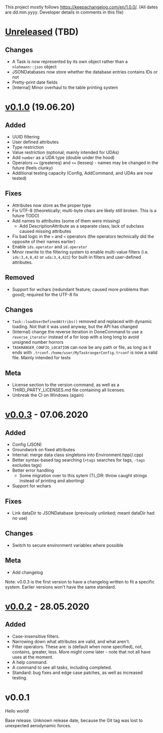 This project mostly follows <https://keepachangelog.com/en/1.0.0/>. (All dates are dd.mm.yyyy. Developer details in comments in this file)

<!--
This file syntax bases itself on https://keepachangelog.com/en/1.0.0/

There's a couple deviations from this standard, one of which is the dates. Dates are in the format of dd.mm.yyyy, because I said so. :D

Additionally, because meta, the version headers are H1s, while subheaders are H2. (The standard sets versions at H2 and subheaders at H3, but since I'm not gonna bother with an H1 for `# Changelog`, I'm just gonna decrease the level).

Finally, there's an additional header for grouping changes: Meta. This one covers meta changes that don't affect the project itself (like CI, changelogs, and changes to various GitHub related stuff)

This file currently cannot be automated. See #12: https://github.com/LunarWatcher/Taskranger/pull/12
Generation tools either rely on issues and PRs, which breaks with my format, or commit messages, which breaks because not all commits actually make a change worth recording. Ideas for better tools are welcome, but until then, this will be handled manually.
-->

# [Unreleased] (TBD)

## Changes
* A Task is now represented by its own object rather than a `nlohmann::json` object
* JSONDatabases now store whether the database entries contains IDs or not
* Pretty-print date fields
* [Internal] Minor overhaul to the table printing system

# [v0.1.0] (19.06.20)

## Added
* UUID filtering
* User defined attributes
* Type restriction
* Value restriction (optional; mainly intended for UDAs)
* Add `number` as a UDA type (double under the hood)
* Operators `>=` (greatereq) and `<=` (lesseq) - names may be changed in the future (feels clunky)
* Additional testing capacity (Config, AddCommand, and UDAs are now tested)

## Fixes
* Attributes now store as the proper type
* Fix UTF-8 (theoretically; multi-byte chars are likely still broken. This is a future TODO)
* Add names to attributes (some of them were missing)
    * Add DescriptionAttribute as a separate class; lack of subclass caused missing attributes
* Fix bad logic in the `>` and `<` operators (the operators technically did the opposite of their names earlier)
* Enable `ids.operator` and `id.operator`
* Minor rewrite to the filtering system to enable multi-value filters (i.e. `ids:3,4,8,42` or `uda:3,4,621`) for built-in filters and user-defined attributes.

## Removed
* Support for wchars (redundant feature; caused more problems than good); required for the UTF-8 fix

## Changes
* `Task::loadUserDefinedAttribs()` removed and replaced with dynamic loading. Not that it was used anyway, but the API has changed
* (Internal) change the reverse iteration in DoneCommand to use a `reverse_iterator` instead of a for loop with a long long to avoid unsigned number horrors
* `TASKRANGER_CONFIG_LOCATION` can now be any path or file, as long as it ends with `.trconf`. `/home/user/MyTaskrangerConfig.trconf` is now a valid file. Mainly intended for tests

## Meta
* License section to the version command, as well as a THIRD_PARTY_LICENSES.md file containing all licenses.
* Unbreak the CI on Windows (again)

# [v0.0.3] - 07.06.2020

## Added
* Config (JSON)
* Groundwork on fixed attributes
* Internal: merge data class singletons into Environment.hpp(/.cpp)
* Better syntax-based tag searching (`+tags` searches for tags, `-tags` excludes tags)
* Better error handling
    * Some migration over to this sytem (TL;DR: throw caught strings instead of printing and aborting)
* Support for wchars

## Fixes
* Link dataDir to JSONDatabase (previously unlinked; meant dataDir had no use)

## Changes
* Switch to secure environment variables where possible

## Meta
* Add changelog

Note: v0.0.3 is the first version to have a changelog written to fit a specific system. Earlier versions won't have the same standard.

# [v0.0.2] - 28.05.2020

## Added
* Case-insensitive filters.
* Narrowing down what attributes are valid, and what aren't.
* Filter operators. These are: is (default when none specified), not, contains, greater, less. More might come later - note that not all have uses at the moment.
* A help command.
* A command to see all tasks, including completed.
* Standard: bug fixes and edge case patches, as well as increased testing.

# v0.0.1

Hello world!

Base release. Unknown release date, because the Git tag was lost to unexpected aerodynamic forces.


<!-- Links -->
[Unreleased]: //github.com/LunarWatcher/Taskranger/compare/v0.1.0...HEAD
[v0.1.0]: //github.com/LunarWatcher/Taskranger/compare/v0.0.3...v0.1.0
[v0.0.3]: //github.com/LunarWatcher/Taskranger/compare/v0.0.2...v0.0.3
[v0.0.2]: //github.com/LunarWatcher/Taskranger/releases/tag/v0.0.2
